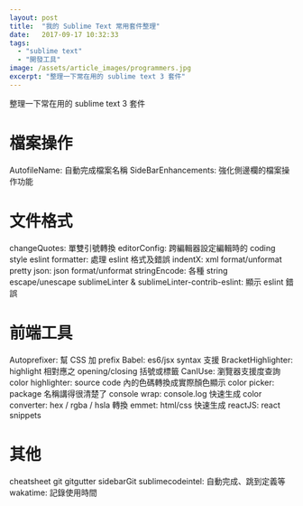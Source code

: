 ```yaml
---
layout: post
title:  "我的 Sublime Text 常用套件整理"
date:   2017-09-17 10:32:33
tags:
  - "sublime text"
  - "開發工具"
image: /assets/article_images/programmers.jpg
excerpt: "整理一下常在用的 sublime text 3 套件"
---
```


整理一下常在用的 sublime text 3 套件

# 檔案操作
AutofileName: 自動完成檔案名稱
SideBarEnhancements: 強化側邊欄的檔案操作功能


# 文件格式
changeQuotes: 單雙引號轉換
editorConfig: 跨編輯器設定編輯時的 coding style
eslint formatter: 處理 eslint 格式及錯誤
indentX: xml format/unformat
pretty json: json format/unformat
stringEncode: 各種 string escape/unescape
sublimeLinter & sublimeLinter-contrib-eslint: 顯示 eslint 錯誤


# 前端工具
Autoprefixer: 幫 CSS 加 prefix
Babel: es6/jsx syntax 支援
BracketHighlighter: highlight 相對應之 opening/closing 括號或標籤
CanIUse: 瀏覽器支援度查詢
color highlighter: source code 內的色碼轉換成實際顏色顯示
color picker: package 名稱講得很清楚了
console wrap: console.log 快速生成
color converter: hex / rgba / hsla 轉換
emmet: html/css 快速生成
reactJS: react snippets

# 其他
cheatsheet
git
gitgutter
sidebarGit
sublimecodeintel: 自動完成、跳到定義等
wakatime: 記錄使用時間